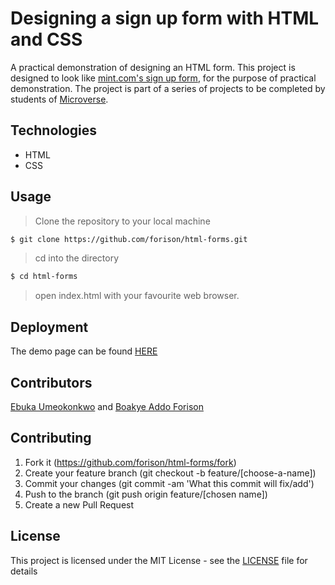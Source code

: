 # Designing a sign up form with HTML and CSS

A practical demonstration of designing an HTML form.
This project is designed to look like [mint.com's sign up form](https://accounts.intuit.com/signup.html), for the purpose of practical demonstration.
The project is part of a series of projects to be completed by students of [Microverse](https://www.microverse.org/ "The Global School for Remote Software Developers!").

## Technologies

- HTML
- CSS

## Usage

> Clone the repository to your local machine

```sh
$ git clone https://github.com/forison/html-forms.git
```

> cd into the directory

```sh
$ cd html-forms
```

> open index.html with your favourite web browser.

## Deployment

The demo page can be found [HERE](https://forison.github.io/html-forms/)

## Contributors

[Ebuka Umeokonkwo](https://github.com/ebukaume) and [Boakye Addo Forison](https://github.com/Forison)

## Contributing

1. Fork it (https://github.com/forison/html-forms/fork)
2. Create your feature branch (git checkout -b feature/[choose-a-name])
3. Commit your changes (git commit -am 'What this commit will fix/add')
4. Push to the branch (git push origin feature/[chosen name])
5. Create a new Pull Request

## License

This project is licensed under the MIT License - see the [LICENSE](./LICENSE.md) file for details
